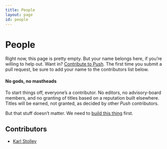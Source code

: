 ```yaml
---
title: People
layout: page
id: people
---
```


# People

Right now, this page is pretty empty. But your name belongs here, if you’re willing to help out.
Want in? [Contribute to Push](/contribute/). The first time you submit a pull request, be sure to
add your name to the contributors list below.

#### No gods, no mastheads

To start things off, everyone’s a contributor. No editors, no advisory-board members, and no
granting of titles based on a reputation built elsewhere. Titles will be earned, not granted, as
decided by other *Push* contributors.

But that stuff doesn’t matter. We need to [build this thing](/contribute/) first.

## Contributors
* [Karl Stolley](http://karlstolley.com/)
